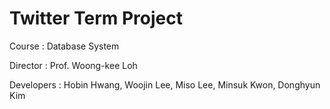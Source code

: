 # Twitter Term Project

Course : Database System

Director : Prof. Woong-kee Loh

Developers : Hobin Hwang, Woojin Lee, Miso Lee, Minsuk Kwon, Donghyun Kim


